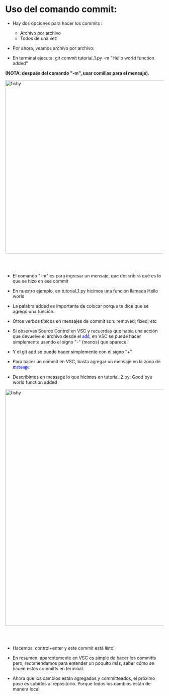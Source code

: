 # Uso del comando commit:

* Hay dos opciones para hacer los commits :

    * Archivo por archivo
    * Todos de una vez

* Por ahora, veamos archivo por archivo:

* En terminal ejecuta: git commit tutorial_1.py -m "Hello world function added" 

**(NOTA: después del comando "-m", usar comillas para el mensaje)**.

<img src="../figures/commit_1.png" alt="fishy" class="bg-primary" width="550px" align="center"/>

<br/><br/>

* El comando "-m" es para ingresar un mensaje, que describirá qué es lo que se hizo en ese commit

* En nuestro ejemplo, en tutorial_1.py hicimos una función llamada Hello world

* La palabra added es importante de colocar porque te dice que se agregó una función.

* Otros verbos típicos en mensajes de commit son: removed; fixed; etc

* Si observas Source Control en VSC y recuerdas que había una acción que devuelve el archivo desde el <span style="color: blue; font-family: Babas; font-size: 1.12em;">add</span>, en VSC se puede hacer simplemente usando el signo "-" (menos) que aparece.

* Y el git add se puede hacer simplemente con el signo "+"

* Para hacer un commit en VSC, basta agregar un mensaje en la zona de <span style="color: blue; font-family: Babas; font-size: 1.12em;">message</span>

* Describimos en message lo que hicimos en tutorial_2.py: Good bye world function added

<img src="../figures/message.png" alt="fishy" class="bg-primary" width="750px" align="center"/>

<br/><br/>

* Hacemos: control+enter y este commit está listo!

* En resumen, aparentemente en VSC es simple de hacer los committs pero, recomendamos para entender un poquito más, saber cómo se hacen estos committs en terminal. 

* Ahora que los cambios están agregados y committeados, el próximo paso es subirlos al repositorio. Porque todos los cambios están de manera local.






